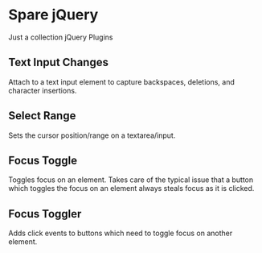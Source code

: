 Spare jQuery
============

Just a collection jQuery Plugins

Text Input Changes
------------------
Attach to a text input element to capture backspaces, deletions, and character insertions.

Select Range
------------
Sets the cursor position/range on a textarea/input.

Focus Toggle
------------
Toggles focus on an element.
Takes care of the typical issue that a button which toggles the focus on an element always steals focus as it is clicked.

Focus Toggler
-------------
Adds click events to buttons which need to toggle focus on another element.